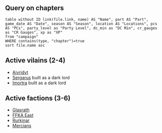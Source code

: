 ## Query on chapters

```dataview
table without ID link(file.link, name) AS "Name", part AS "Part", game_date AS "Date", season AS "Season", location AS "Locations", pcs AS "PCs", party_level as "Party Level", dc_min as "DC Min", cr_gauges as "CR Gauges", xp as "XP"
from "campaign"
WHERE contains(type, "chapter")=true
sort file.name asc
```

## Active vilains (2-4)

- [Aivridyt](../../npcs/aivridyt.md)
- [Sergarus](../../npcs/sergarus.md) built as a dark lord
- [Imortra](../../npcs/imortra.md) built as a dark lord

## Active factions (3-6)

- [Glasrath](../../factions/glasrath.md)
- [FFKA East](../../factions/ffkaEast.md)
- [Rurkinar](../../factions/rurkinar.md)
- [Mercians](../../factions/mercians.md)
